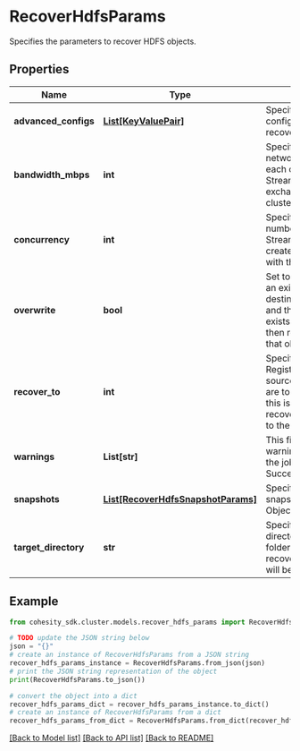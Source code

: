 # RecoverHdfsParams

Specifies the parameters to recover HDFS objects.

## Properties

Name | Type | Description | Notes
------------ | ------------- | ------------- | -------------
**advanced_configs** | [**List[KeyValuePair]**](KeyValuePair.md) | Specifies the advanced configuration for a recovery job. | [optional] 
**bandwidth_mbps** | **int** | Specifies the maximum network bandwidth that each concurrent IO Stream can use for exchanging data with the cluster. | [optional] 
**concurrency** | **int** | Specifies the maximum number of concurrent IO Streams that will be created to exchange data with the cluster. | [optional] 
**overwrite** | **bool** | Set to true to overwrite an existing object at the destination. If set to false, and the same object exists at the destination, then recovery will fail for that object. | [optional] 
**recover_to** | **int** | Specifies the &#39;Source Registration ID&#39; of the source where the objects are to be recovered. If this is not specified, the recovery job will recover to the original location. | [optional] 
**warnings** | **List[str]** | This field will hold the warnings in cases where the job status is SucceededWithWarnings. | [optional] [readonly] 
**snapshots** | [**List[RecoverHdfsSnapshotParams]**](RecoverHdfsSnapshotParams.md) | Specifies the local snapshot ids of the Objects to be recovered. | 
**target_directory** | **str** | Specifies the target directory where files and folders are to be recovered. If not set, this will be taken as &#39;/&#39; | [optional] 

## Example

```python
from cohesity_sdk.cluster.models.recover_hdfs_params import RecoverHdfsParams

# TODO update the JSON string below
json = "{}"
# create an instance of RecoverHdfsParams from a JSON string
recover_hdfs_params_instance = RecoverHdfsParams.from_json(json)
# print the JSON string representation of the object
print(RecoverHdfsParams.to_json())

# convert the object into a dict
recover_hdfs_params_dict = recover_hdfs_params_instance.to_dict()
# create an instance of RecoverHdfsParams from a dict
recover_hdfs_params_from_dict = RecoverHdfsParams.from_dict(recover_hdfs_params_dict)
```
[[Back to Model list]](../README.md#documentation-for-models) [[Back to API list]](../README.md#documentation-for-api-endpoints) [[Back to README]](../README.md)


